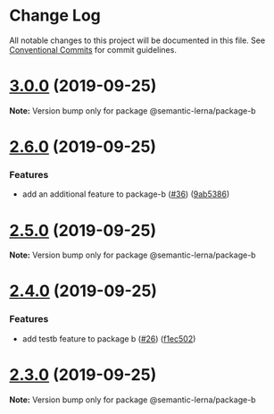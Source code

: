 # Change Log

All notable changes to this project will be documented in this file.
See [Conventional Commits](https://conventionalcommits.org) for commit guidelines.

# [3.0.0](https://github.com/farism/semantic-lerna/compare/v2.6.0...v3.0.0) (2019-09-25)

**Note:** Version bump only for package @semantic-lerna/package-b





# [2.6.0](https://github.com/farism/semantic-lerna/compare/v2.5.0...v2.6.0) (2019-09-25)


### Features

* add an additional feature to package-b ([#36](https://github.com/farism/semantic-lerna/issues/36)) ([9ab5386](https://github.com/farism/semantic-lerna/commit/9ab5386))





# [2.5.0](https://github.com/farism/semantic-lerna/compare/v2.4.0...v2.5.0) (2019-09-25)

**Note:** Version bump only for package @semantic-lerna/package-b





# [2.4.0](https://github.com/farism/semantic-lerna/compare/v2.3.0...v2.4.0) (2019-09-25)


### Features

* add testb feature to package b ([#26](https://github.com/farism/semantic-lerna/issues/26)) ([f1ec502](https://github.com/farism/semantic-lerna/commit/f1ec502))





# [2.3.0](https://github.com/farism/semantic-lerna/compare/v2.2.0...v2.3.0) (2019-09-25)

**Note:** Version bump only for package @semantic-lerna/package-b
